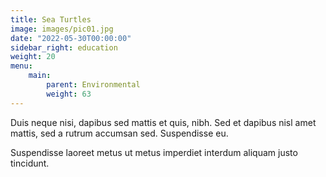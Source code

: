 ```yaml
---
title: Sea Turtles
image: images/pic01.jpg
date: "2022-05-30T00:00:00"
sidebar_right: education
weight: 20
menu:
    main:
        parent: Environmental
        weight: 63
---
```

Duis neque nisi, dapibus sed mattis et quis, nibh. Sed et dapibus nisl amet
mattis, sed a rutrum accumsan sed. Suspendisse eu.
<!-- more -->
Suspendisse laoreet metus ut metus imperdiet interdum aliquam justo tincidunt.
